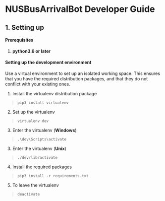 # NUSBusArrivalBot Developer Guide

## 1. Setting up

#### Prerequisites

1. **python3.6 or later**

#### Setting up the development environment

Use a virtual environment to set up an isolated working space. This ensures that you have the required distribution packages, and that they do not conflict with your existing ones.

1. Install the virtualenv distribution package
> `pip3 install virtualenv`

2. Set up the virtualenv
> `virtualenv dev`

3. Enter the virtualenv (**Windows**)
> `.\dev\Scripts\activate`

3. Enter the virtualenv (**Unix**)
> `./dev/lib/activate`

4. Install the required packages
> `pip3 install -r requirements.txt`

5. To leave the virtualenv
> `deactivate`